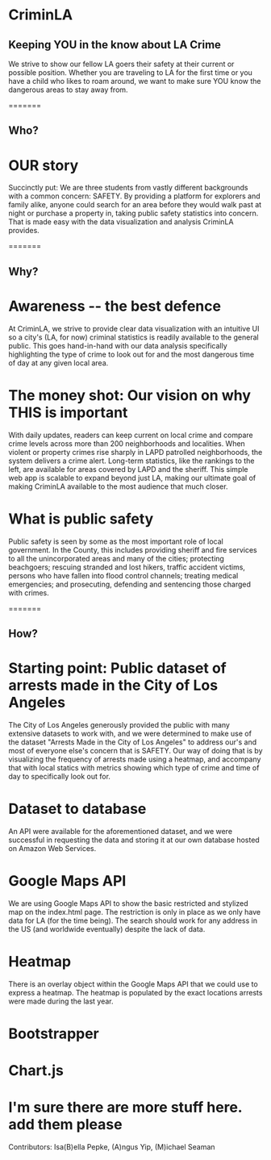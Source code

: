 # CriminLA
## Keeping YOU in the know about LA Crime

We strive to show our fellow LA goers their safety at their current or possible position. Whether you are traveling to LA for the first time or you have a child who likes to roam around, we want to make sure YOU know the dangerous areas to stay away from.

=======
## Who?
# OUR story
Succinctly put: We are three students from vastly different backgrounds with a common concern: SAFETY. By providing a platform for explorers and family alike, anyone could search for an area before they would walk past at night or purchase a property in, taking public safety statistics into concern. That is made easy with the data visualization and analysis CriminLA provides.

=======
## Why?
# Awareness -- the best defence
At CriminLA, we strive to provide clear data visualization with an intuitive UI so a city's (LA, for now) criminal statistics is readily available to the general public. This goes hand-in-hand with our data analysis specifically highlighting the type of crime to look out for and the most dangerous time of day at any given local area.

# The money shot: Our vision on why THIS is important
With daily updates, readers can keep current on local crime and compare crime levels across more than 200 neighborhoods and localities. When violent or property crimes rise sharply in LAPD patrolled neighborhoods, the system delivers a crime alert. Long-term statistics, like the rankings to the left, are available for areas covered by LAPD and the sheriff.
This simple web app is scalable to expand beyond just LA, making our ultimate goal of making CriminLA available to the most audience that much closer.

# What is public safety
Public safety is seen by some as the most important role of local government. In the County, this includes providing sheriff and fire services to all the unincorporated areas and many of the cities; protecting beachgoers; rescuing stranded and lost hikers, traffic accident victims, persons who have fallen into flood control channels; treating medical emergencies; and prosecuting, defending and sentencing those charged with crimes.

=======
## How?
# Starting point: Public dataset of arrests made in the City of Los Angeles
The City of Los Angeles generously provided the public with many extensive datasets to work with, and we were determined to make use of the dataset "Arrests Made in the City of Los Angeles" to address our's and most of everyone else's concern that is SAFETY. Our way of doing that is by visualizing the frequency of arrests made using a heatmap, and accompany that with local statics with metrics showing which type of crime and time of day to specifically look out for.

# Dataset to database
An API were available for the aforementioned dataset, and we were successful in requesting the data and storing it at our own database hosted on Amazon Web Services.

# Google Maps API
We are using Google Maps API to show the basic restricted and stylized map on the index.html page. The restriction is only in place as we only have data for LA (for the time being). The search should work for any address in the US (and worldwide eventually) despite the lack of data.

# Heatmap
There is an overlay object within the Google Maps API that we could use to express a heatmap. The heatmap is populated by the exact locations arrests were made during the last year.

# Bootstrapper

# Chart.js

# I'm sure there are more stuff here. add them please

Contributors: Isa(B)ella Pepke, (A)ngus Yip, (M)ichael Seaman
